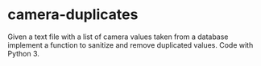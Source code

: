 # camera-duplicates
Given a text file with a list of camera values taken
from a database implement a function to sanitize and
remove duplicated values.
Code with Python 3.
